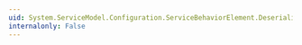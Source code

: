 ```yaml
---
uid: System.ServiceModel.Configuration.ServiceBehaviorElement.DeserializeElement(System.Xml.XmlReader,System.Boolean)
internalonly: False
---
```

